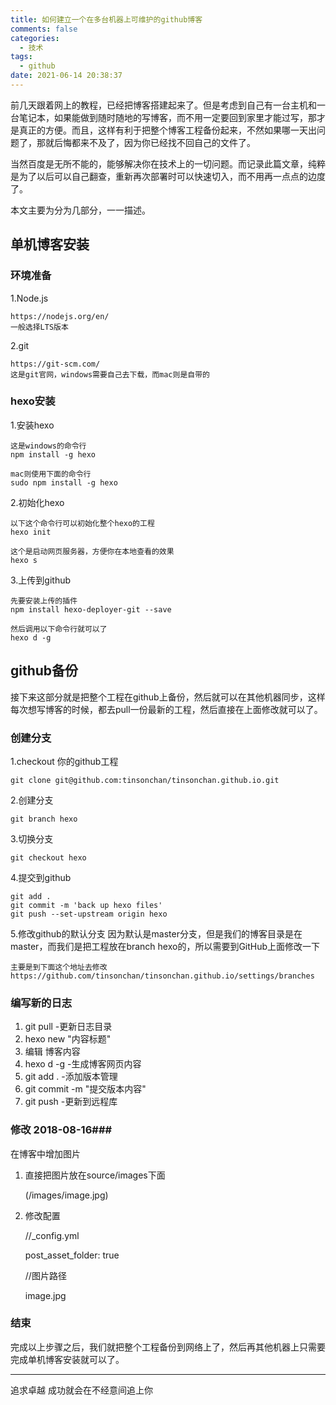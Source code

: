 ```yaml
---
title: 如何建立一个在多台机器上可维护的github博客
comments: false
categories:
  - 技术
tags:
  - github
date: 2021-06-14 20:38:37
---
```


前几天跟着网上的教程，已经把博客搭建起来了。但是考虑到自己有一台主机和一台笔记本，如果能做到随时随地的写博客，而不用一定要回到家里才能过写，那才是真正的方便。而且，这样有利于把整个博客工程备份起来，不然如果哪一天出问题了，那就后悔都来不及了，因为你已经找不回自己的文件了。

当然百度是无所不能的，能够解决你在技术上的一切问题。而记录此篇文章，纯粹是为了以后可以自己翻查，重新再次部署时可以快速切入，而不用再一点点的边度了。
<!--more-->

本文主要为分为几部分，一一描述。

## 单机博客安装 ##
### 环境准备 ###

1.Node.js

    https://nodejs.org/en/
	一般选择LTS版本

2.git
	
    https://git-scm.com/
	这是git官网，windows需要自己去下载，而mac则是自带的

### hexo安装 ###

1.安装hexo
	
	这是windows的命令行
	npm install -g hexo

	mac则使用下面的命令行
	sudo npm install -g hexo

2.初始化hexo

    以下这个命令行可以初始化整个hexo的工程
	hexo init
	
	这个是启动网页服务器，方便你在本地查看的效果
	hexo s
	
3.上传到github

    先要安装上传的插件
	npm install hexo-deployer-git --save

	然后调用以下命令行就可以了
	hexo d -g

## github备份 ##
接下来这部分就是把整个工程在github上备份，然后就可以在其他机器同步，这样每次想写博客的时候，都去pull一份最新的工程，然后直接在上面修改就可以了。

### 创建分支 ###
1.checkout 你的github工程

    git clone git@github.com:tinsonchan/tinsonchan.github.io.git

2.创建分支

    git branch hexo

3.切换分支

    git checkout hexo

4.提交到github

    git add .
	git commit -m 'back up hexo files'
	git push --set-upstream origin hexo

5.修改github的默认分支
因为默认是master分支，但是我们的博客目录是在master，而我们是把工程放在branch hexo的，所以需要到GitHub上面修改一下

	主要是到下面这个地址去修改
	https://github.com/tinsonchan/tinsonchan.github.io/settings/branches

### 编写新的日志 ###
1. git pull -更新日志目录
2. hexo new "内容标题"
3. 编辑 博客内容
4. hexo d -g -生成博客网页内容
5. git add . -添加版本管理
6. git commit -m "提交版本内容"
7. git push -更新到远程库

### 修改 2018-08-16###
在博客中增加图片

1. 直接把图片放在source/images下面

	(/images/image.jpg)

2. 修改配置

	//_config.yml

	post_asset_folder: true

	//图片路径

	image.jpg


### 结束 ###
完成以上步骤之后，我们就把整个工程备份到网络上了，然后再其他机器上只需要完成单机博客安装就可以了。

----------
追求卓越 成功就会在不经意间追上你

